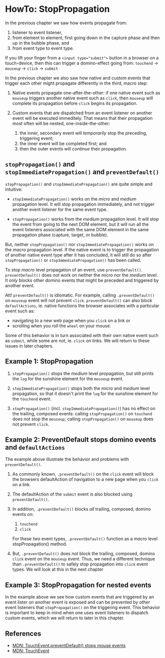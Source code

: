 # HowTo: StopPropagation

In the previous chapter we saw how events propagate from:

1. listener to event listener,
2. from element to element, first going down in the capture phase and then up in the bubble phase, and
3. from event type to event type.

If you lift your finger from a `<input type="submit">` button in a browser on a touch-device, then this can trigger a domino-effect going from:
`touchend` -> `mouseup` -> `click` -> `submit`

In the previous chapter we also saw how native and custom events that trigger each other might propagate differently in the third, macro step:
1. Native events propagate one-after-the-other: if one native event such as `mouseup` triggers another native event such as `click`, then `mouseup` will complete its propagation before `click` begins its propagation.

2. Custom events that are dispatched from an event listener on another event will be executed immeditely. That means that their propagation most often will be nested, one-inside-the-other:
   1. the inner, secondary event will *temporarily* stop the preceding, triggering event;
   2. the inner event will be completed first; and
   3. then the outer events will *continue* their propagation.

## `stopPropagation()` and `stopImmediatePropagation()` and `preventDefault()`

`stopPropagation()` and `stopImmediatePropagation()` are quite simple and intuitive:

 * `stopImmediatePropagation()` works on the *micro* and *medium* propagation level. 
   It will stop propagation immediately, and not trigger another event listener for the same event type.
   
 * `stopPropagation()` works from the *medium* propagation level. 
   It will stop the event from going to the next DOM element, but it will run all the event listeners
   associated with the same DOM element in the same propagation phase (capture, target, or bubble).
   
But, neither `stopPropagation()` nor `stopImmediatePropagation()` works on the *macro* propagation level. If the native event is to trigger the propagation of another native event type after it has concluded, it will still do so after `stopPropagation()` or `stopImmediatePropagation()` has been called.

To stop *macro* level propagation of an event, use `preventDefault()`. `preventDefault()` does *not* work on neither the *micro* nor the *medium* level. 
It *only* blocks other domino events that might be preceded and triggered by another event.

Att! `preventDefault()` is idiomatic. For example, calling `.preventDefault()` on `mouseup` event will 
not prevent `click`. `preventDefault()` can also block `defaultActions`, ie. native functions the 
browser associates with a particular event such as:
 * navigating to a new web page when you `click` on a link or 
 * scrolling when you roll the `wheel` on your mouse.

Some of this behavior is in turn associated with their own native event such as `submit`, 
while some are not, ie. `click` on links. We will return to these issues in later chapters.

## Example 1: StopPropagation

<code-demo src="demo/StopPropagation.html"></code-demo>

1. `stopPropagation()` stops the *medium* level propagation, but still prints the `log` for the
   sunshine element for the `mouseup` event.
   
2. `stopImmediatePropagation()` stops both the *micro* and *medium* level propagation, so that it
   doesn't print the `log` for the sunshine element for the `touchend` event.

3. `stopPropagation()` (incl. `stopImmediatePropagation()`) has no effect on the trailing, composed
   events: calling `stopPropagation()` on `touchend` does not stop the `mouseup`;
   calling `stopPropagation()` on `mouseup` does not prevent `click`.
   
## Example 2: PreventDefault stops domino events and `defaultActions`

<code-demo src="demo/PreventDefault.html"></code-demo>

The example above illustrate the behavior and problems with `preventDefault()`.

1. As commonly known, `.preventDefault()` on the `click` event will block the browsers defaultAction 
   of navigation to a new page when you `click` on a link.
   
2. The defaultAction of the `submit` event is also blocked using `preventDefault()`.

3. In addition, `.preventDefault()` blocks *all* trailing, composed, domino events on:
   1. `touchend`
   2. `click`
   
   For these *two* event types, `.preventDefault()` function as a *macro* level stopPropagation()
   method.
   
4. But, `.preventDefault()` does *not* block the trailing, composed, domino `click` event on
   the `mouseup` event. Thus, we need a different technique than `.preventDefault()` to safely
   stop propagation into `click` event types. We will look at this in the next chapter

## Example 3: StopPropagation for nested events

<code-demo src="demo/StopEcho.html"></code-demo>

In the example above we see how custom events that are triggered by an event lister on another event 
is exposed and can be prevented by other event listeners that `stopPropagation()` on the triggering
event. This behavior is important to keep in mind when one uses event listeners to dispatch custom
events, which we will return to later in this chapter.

## References

 * [MDN: TouchEvent.preventDefault() stops mouse events](https://developer.mozilla.org/en-US/docs/Web/API/Touch_events#Setting_up_the_event_handlers)
 * [MDN: TouchEvent](https://developer.mozilla.org/en-US/docs/Web/API/TouchEvent)